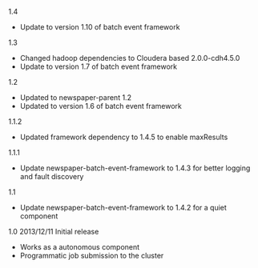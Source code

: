 1.4
* Update to version 1.10 of batch event framework

1.3
* Changed hadoop dependencies to Cloudera based 2.0.0-cdh4.5.0 
* Update to version 1.7 of batch event framework

1.2
* Updated to newspaper-parent 1.2
* Updated to version 1.6 of batch event framework

1.1.2
* Updated framework dependency to 1.4.5 to enable maxResults

1.1.1
* Update newspaper-batch-event-framework to 1.4.3 for better logging and fault discovery

1.1
* Update newspaper-batch-event-framework to 1.4.2 for a quiet component


1.0 2013/12/11
Initial release
 - Works as a autonomous component
 - Programmatic job submission to the cluster
